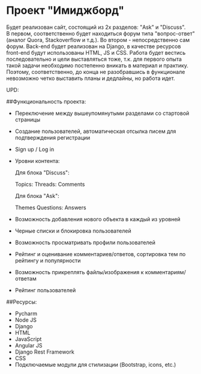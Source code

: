 # Проект "Имиджборд"

Будет реализован сайт, состоящий из 2х разделов: "Ask" и "Discuss".  
В первом, соответственно будет находиться форум типа "вопрос-ответ" (аналог Quora, Stackoverflow и т.д.). Во втором - непосредственно сам форум.
Back-end будет реализован на Django, в качестве ресурсов front-end будут использованы HTML, JS и CSS. 
Работа будет вестись последовательно и цели выставляться тоже, т.к. для первого опыта такой задачи необходимо постепенно вникать в материал и практику.
Поэтому, соответственно, до конца не разобравшись в функционале невозможно четко выставить планы и дедлайны, но работа идет.

UPD:

##Функциональность проекта:

* Переключение между вышеупомянутыми разделами со стартовой страницы
* Создание пользователей, автоматическая отсылка писем для подтверждения регистрации
* Sign up / Log in
* Уровни контента:

    Для блока "Discuss":


    Topics:
        Threads:
            Comments

    Для блока "Ask":


    Themes
        Questions:
            Answers

* Возможность добавления нового объекта в каждый из уровней
* Черные списки и блокировка пользователей
* Возможность просматривать профили пользователей
* Рейтинг и оценивание комментариев/ответов, сортировка тем по рейтингу и популярности
* Возможность прикреплять файлы/изображения к комментариям/ответам
* Рейтинг пользователей

##Ресурсы:

* Pycharm
* Node JS
* Django
* HTML
* JavaScript
* Angular JS
* Django Rest Framework
* CSS
* Подключаемые модули для стилизации (Bootstrap, icons, etc.)
